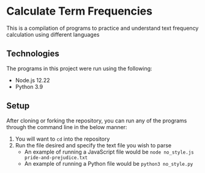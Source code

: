 # Calculate Term Frequencies
This is a compilation of programs to practice and understand text frequency calculation using different languages

## Technologies
The programs in this project were run using the following:
* Node.js 12.22
* Python 3.9

## Setup
After cloning or forking the repository, you can run any of the programs through the command line in the below manner:
1. You will want to `cd` into the repository
2. Run the file desired and specify the text file you wish to parse
   - An example of running a JavaScript file would be `node no_style.js pride-and-prejudice.txt`
   - An example of running a Python file would be `python3 no_style.py`
